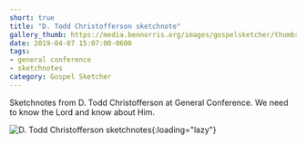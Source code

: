 ```yaml
---
short: true
title: "D. Todd Christofferson sketchnote"
gallery_thumb: https://media.bennorris.org/images/gospelsketcher/thumbs/apr-19-4-christofferson.jpg
date: 2019-04-07 15:07:00-0600
tags:
- general conference
- sketchnotes
category: Gospel Sketcher
---
```


Sketchnotes from D. Todd Christofferson at General Conference. We need to know the Lord and know about Him.

![D. Todd Christofferson sketchnotes](https://media.bennorris.org/images/gospelsketcher/general-conference/apr-2019/apr-19-4-christofferson.jpg){:loading="lazy"}
